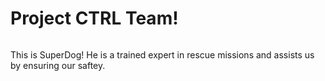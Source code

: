 <html>
  <head>
  <h1>Project CTRL Team!</h1>
  </head>
  <body>
    <a href="http://www.fillster.com/dog-pictures/1/" height=200px width=200px style="float:left">
    <p style="float:right">This is SuperDog! He is a trained expert in rescue missions and assists us by ensuring our saftey.</p>
  </body>
</html>
